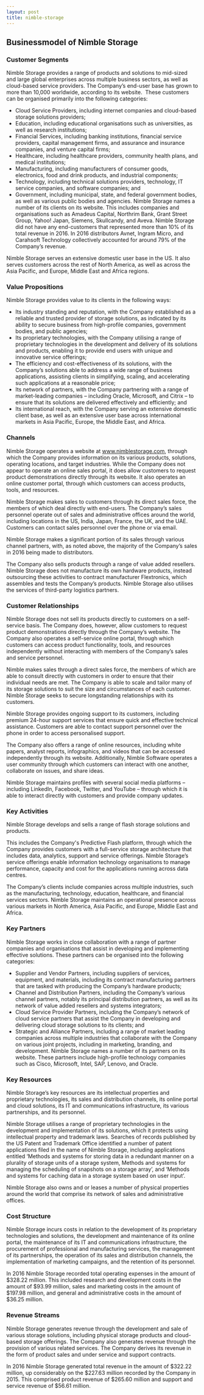 ```yaml
---
layout: post
title: nimble-storage
---
```


Businessmodel of Nimble Storage
--------------------------------

### Customer Segments

Nimble Storage provides a range of products and solutions to mid-sized and large global enterprises across multiple business sectors, as well as cloud-based service providers. The Company’s end-user base has grown to more than 10,000 worldwide, according to its website.  These customers can be organised primarily into the following categories:

 * Cloud Service Providers, including internet companies and cloud-based storage solutions providers;
* Education, including educational organisations such as universities, as well as research institutions;
* Financial Services, including banking institutions, financial service providers, capital management firms, and assurance and insurance companies, and venture capital firms;
* Healthcare, including healthcare providers, community health plans, and medical institutions;
* Manufacturing, including manufacturers of consumer goods, electronics, food and drink products, and industrial components;
* Technology, including technical solutions providers, technology, IT service companies, and software companies; and
* Government, including municipal, state, and federal government bodies, as well as various public bodies and agencies.
 Nimble Storage names a number of its clients on its website. This includes companies and organisations such as Amadeus Capital, Northrim Bank, Grant Street Group, Yahoo! Japan, Siemens, Skullcandy, and Aveva. Nimble Storage did not have any end-customers that represented more than 10% of its total revenue in 2016. In 2016 distributors Avnet, Ingram Micro, and Carahsoft Technology collectively accounted for around 79% of the Company’s revenue.

Nimble Storage serves an extensive domestic user base in the US. It also serves customers across the rest of North America, as well as across the Asia Pacific, and Europe, Middle East and Africa regions.

### Value Propositions

Nimble Storage provides value to its clients in the following ways:

 * Its industry standing and reputation, with the Company established as a reliable and trusted provider of storage solutions, as indicated by its ability to secure business from high-profile companies, government bodies, and public agencies;
* Its proprietary technologies, with the Company utilising a range of proprietary technologies in the development and delivery of its solutions and products, enabling it to provide end users with unique and innovative service offerings;
* The efficiency and cost-effectiveness of its solutions, with the Company’s solutions able to address a wide range of business applications, assisting clients in simplifying, scaling, and accelerating such applications at a reasonable price;
* Its network of partners, with the Company partnering with a range of market-leading companies – including Oracle, Microsoft, and Citrix – to ensure that its solutions are delivered effectively and efficiently; and
* Its international reach, with the Company serving an extensive domestic client base, as well as an extensive user base across international markets in Asia Pacific, Europe, the Middle East, and Africa.
 ### Channels

Nimble Storage operates a website at www.nimblestorage.com, through which the Company provides information on its various products, solutions, operating locations, and target industries. While the Company does not appear to operate an online sales portal, it does allow customers to request product demonstrations directly through its website. It also operates an online customer portal, through which customers can access products, tools, and resources.

Nimble Storage makes sales to customers through its direct sales force, the members of which deal directly with end-users. The Company’s sales personnel operate out of sales and administrative offices around the world, including locations in the US, India, Japan, France, the UK, and the UAE. Customers can contact sales personnel over the phone or via email.

Nimble Storage makes a significant portion of its sales through various channel partners, with, as noted above, the majority of the Company’s sales in 2016 being made to distributors.

The Company also sells products through a range of value added resellers. Nimble Storage does not manufacture its own hardware products, instead outsourcing these activities to contract manufacturer Flextronics, which assembles and tests the Company’s products. Nimble Storage also utilises the services of third-party logistics partners.

### Customer Relationships

Nimble Storage does not sell its products directly to customers on a self-service basis. The Company does, however, allow customers to request product demonstrations directly through the Company’s website. The Company also operates a self-service online portal, through which customers can access product functionality, tools, and resources independently without interacting with members of the Company’s sales and service personnel.

Nimble makes sales through a direct sales force, the members of which are able to consult directly with customers in order to ensure that their individual needs are met. The Company is able to scale and tailor many of its storage solutions to suit the size and circumstances of each customer. Nimble Storage seeks to secure longstanding relationships with its customers.

Nimble Storage provides ongoing support to its customers, including premium 24-hour support services that ensure quick and effective technical assistance. Customers are able to contact support personnel over the phone in order to access personalised support.

The Company also offers a range of online resources, including white papers, analyst reports, infographics, and videos that can be accessed independently through its website. Additionally, Nimble Software operates a user community through which customers can interact with one another, collaborate on issues, and share ideas.

Nimble Storage maintains profiles with several social media platforms – including LinkedIn, Facebook, Twitter, and YouTube – through which it is able to interact directly with customers and provide company updates.

### Key Activities

Nimble Storage develops and sells a range of flash storage solutions and products.

This includes the Company's Predictive Flash platform, through which the Company provides customers with a full-service storage architecture that includes data, analytics, support and service offerings. Nimble Storage’s service offerings enable information technology organisations to manage performance, capacity and cost for the applications running across data centres.

The Company’s clients include companies across multiple industries, such as the manufacturing, technology, education, healthcare, and financial services sectors. Nimble Storage maintains an operational presence across various markets in North America, Asia Pacific, and Europe, Middle East and Africa.

### Key Partners

Nimble Storage works in close collaboration with a range of partner companies and organisations that assist in developing and implementing effective solutions. These partners can be organised into the following categories:

 * Supplier and Vendor Partners, including suppliers of services, equipment, and materials, including its contract manufacturing partners that are tasked with producing the Company’s hardware products;
* Channel and Distribution Partners, including the Company’s various channel partners, notably its principal distribution partners, as well as its network of value added resellers and systems integrators;
* Cloud Service Provider Partners, including the Company’s network of cloud service partners that assist the Company in developing and delivering cloud storage solutions to its clients; and
* Strategic and Alliance Partners, including a range of market leading companies across multiple industries that collaborate with the Company on various joint projects, including in marketing, branding, and development.
 Nimble Storage names a number of its partners on its website. These partners include high-profile technology companies such as Cisco, Microsoft, Intel, SAP, Lenovo, and Oracle.

### Key Resources

Nimble Storage’s key resources are its intellectual properties and proprietary technologies, its sales and distribution channels, its online portal and cloud solutions, its IT and communications infrastructure, its various partnerships, and its personnel.

Nimble Storage utilises a range of proprietary technologies in the development and implementation of its solutions, which it protects using intellectual property and trademark laws. Searches of records published by the US Patent and Trademark Office identified a number of patent applications filed in the name of Nimble Storage, including applications entitled ‘Methods and systems for storing data in a redundant manner on a plurality of storage units of a storage system, Methods and systems for managing the scheduling of snapshots on a storage array’, and ‘Methods and systems for caching data in a storage system based on user input’.

Nimble Storage also owns and or leases a number of physical properties around the world that comprise its network of sales and administrative offices.

### Cost Structure

Nimble Storage incurs costs in relation to the development of its proprietary technologies and solutions, the development and maintenance of its online portal, the maintenance of its IT and communications infrastructure, the procurement of professional and manufacturing services, the management of its partnerships, the operation of its sales and distribution channels, the implementation of marketing campaigns, and the retention of its personnel.

In 2016 Nimble Storage recorded total operating expenses in the amount of $328.22 million. This included research and development costs in the amount of $93.99 million, sales and marketing costs in the amount of $197.98 million, and general and administrative costs in the amount of $36.25 million.

### Revenue Streams

Nimble Storage generates revenue through the development and sale of various storage solutions, including physical storage products and cloud-based storage offerings. The Company also generates revenue through the provision of various related services. The Company derives its revenue in the form of product sales and under service and support contracts.

In 2016 Nimble Storage generated total revenue in the amount of $322.22 million, up considerably on the $227.63 million recorded by the Company in 2015. This comprised product revenue of $265.60 million and support and service revenue of $56.61 million.
